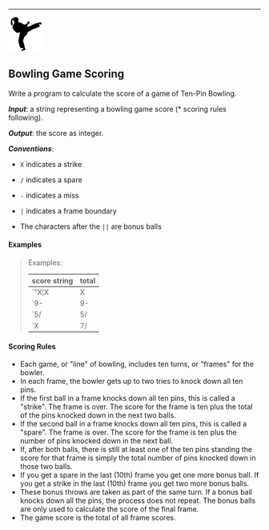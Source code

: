 
---
![](../kata.png)

## Bowling Game Scoring

Write a program to calculate the score of a game of Ten-Pin Bowling.

***Input***: a string representing a bowling game score (* scoring rules following).

***Output***: the score as integer.

***Conventions***:

* `X` indicates a strike

* `/` indicates a spare

* `-` indicates a miss

* `|` indicates a frame boundary

* The characters after the `||` are bonus balls


#### Examples

> Examples:
>
> score string | total
> --- | ---
> `"X¦X|X|X|X|X|X|X|X|X||XX"`| **300** [10 frames x 30]
> `9-|9-|9-|9-|9-|9-|9-|9-|9-|9-||` | **90** [10 frames x 9]
> `5/|5/|5/|5/|5/|5/|5/|5/|5/|5/||5` | **150** [10 frames x 15]
> `X|7/|9-|X|-8|8/|-6|X|X|X||81` | **167**

#### Scoring Rules

- Each game, or "line" of bowling, includes ten turns, or "frames" for the bowler.
- In each frame, the bowler gets up to two tries to knock down all ten pins.
- If the first ball in a frame knocks down all ten pins, this is called a "strike". The frame is over. The score for the frame is ten plus the total of the pins knocked down in the next two balls.
- If the second ball in a frame knocks down all ten pins, this is called a "spare". The frame is over. The score for the frame is ten plus the number of pins knocked down in the next ball.
- If, after both balls, there is still at least one of the ten pins standing the score for that frame is simply the total number of pins knocked down in those two balls.
- If you get a spare in the last (10th) frame you get one more bonus ball. If you get a strike in the last (10th) frame you get two more bonus balls.
- These bonus throws are taken as part of the same turn. If a bonus ball knocks down all the pins, the process does not repeat. The bonus balls are only used to calculate the score of the final frame.
- The game score is the total of all frame scores.
